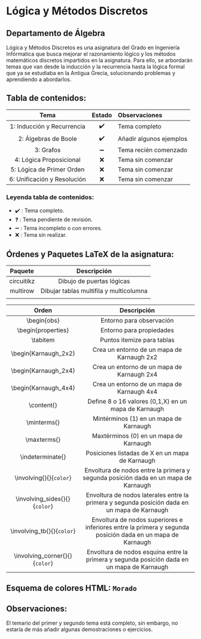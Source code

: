 # Lógica y Métodos Discretos

## Departamento de Álgebra



Lógica y Métodos Discretos es una asignatura del Grado en Ingeniería Infórmatica que busca mejorar el razonamiento lógico y los métodos matemáticos discretos impartidos en la asignatura. Para ello, se arbordarán temas que van desde la inducción y la recurrencia hasta la lógica formal que ya se estudiaba en la Antigua Grecia, solucionando problemas y aprendiendo a abordarlos.



## Tabla de contenidos:

|            Tema             |       Estado       | Observaciones           |
| :-------------------------: | :----------------: | :---------------------- |
| 1: Inducción y Recurrencia  | :heavy_check_mark: | Tema completo           |
|    2: Álgebras de Boole     | :heavy_check_mark: | Añadir algunos ejemplos |
|          3: Grafos          | :heavy_minus_sign: | Tema recién comenzado   |
|   4: Lógica Proposicional   |        :x:         | Tema sin comenzar       |
|  5: Lógica de Primer Orden  |        :x:         | Tema sin comenzar       |
| 6: Unificación y Resolución |        :x:         | Tema sin comenzar       |

### Leyenda tabla de contenidos:

- :heavy_check_mark: : Tema completo.
- :question: : Tema pendiente de revisión.
- :heavy_minus_sign: : Tema incompleto o con errores.
- :x: : Tema sin realizar.

## Órdenes y Paquetes LaTeX de la asignatura:

|  Paquete   |               Descripción               |
| :--------: | :-------------------------------------: |
| circuitikz |        Dibujo de puertas lógicas        |
|  multirow  | Dibujar tablas multifila y multicolumna |
|            |                                         |

|             Orden              |                         Descripción                          |
| :----------------------------: | :----------------------------------------------------------: |
|          \begin{obs}           |                   Entorno para observación                   |
|       \begin{properties}       |                   Entorno para propiedades                   |
|            \tabitem            |                  Puntos itemize para tablas                  |
|      \begin{Karnaugh_2x2}      |          Crea un entorno de un mapa de Karnaugh 2x2          |
|      \begin{Karnaugh_2x4}      |          Crea un entorno de un mapa de Karnaugh 2x4          |
|      \begin{Karnaugh_4x4}      |          Crea un entorno de un mapa de Karnaugh 4x4          |
|           \content{}           |     Define 8 o 16 valores (0,1,X) en un mapa de Karnaugh     |
|          \minterms{}           |            Mintérminos (1) en un mapa de Karnaugh            |
|          \maxterms{}           |            Maxtérminos (0) en un mapa de Karnaugh            |
|        \indeterminate{}        |       Posiciones listadas de X en un mapa de Karnaugh        |
|    \involving{}{}{`color`}     | Envoltura de nodos entre la primera y segunda posición dada en un mapa de Karnaugh |
| \involving_sides{}{}{`color`}  | Envoltura de nodos laterales entre la primera y segunda posición dada en un mapa de Karnaugh |
|   \involving_tb{}{}{`color`}   | Envoltura de nodos superiores e inferiores entre la primera y segunda posición dada en un mapa de Karnaugh |
| \involving_corner{}{}{`color`} | Envoltura de nodos esquina entre la primera y segunda posición dada en un mapa de Karnaugh |

## Esquema de colores HTML: `Morado`



## Observaciones: 

El temario del primer y segundo tema está completo, sin embargo, no estaría de más añadir algunas demostraciones o ejercicios.